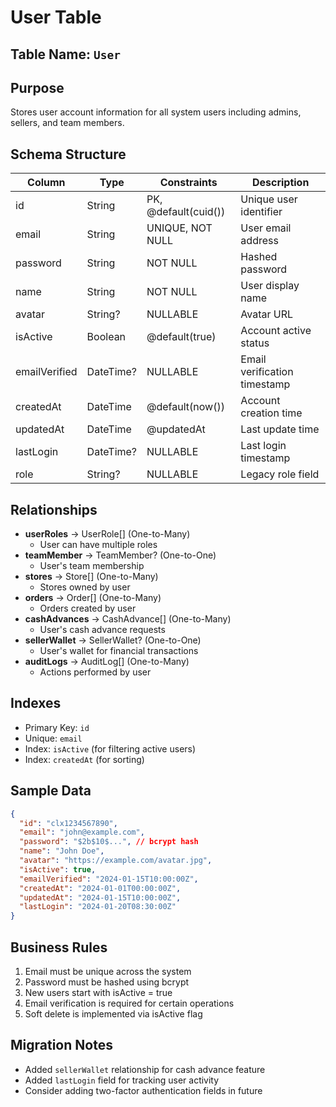 # User Table

## Table Name: `User`

## Purpose
Stores user account information for all system users including admins, sellers, and team members.

## Schema Structure

| Column | Type | Constraints | Description |
|--------|------|------------|-------------|
| id | String | PK, @default(cuid()) | Unique user identifier |
| email | String | UNIQUE, NOT NULL | User email address |
| password | String | NOT NULL | Hashed password |
| name | String | NOT NULL | User display name |
| avatar | String? | NULLABLE | Avatar URL |
| isActive | Boolean | @default(true) | Account active status |
| emailVerified | DateTime? | NULLABLE | Email verification timestamp |
| createdAt | DateTime | @default(now()) | Account creation time |
| updatedAt | DateTime | @updatedAt | Last update time |
| lastLogin | DateTime? | NULLABLE | Last login timestamp |
| role | String? | NULLABLE | Legacy role field |

## Relationships

- **userRoles** → UserRole[] (One-to-Many)
  - User can have multiple roles
- **teamMember** → TeamMember? (One-to-One)
  - User's team membership
- **stores** → Store[] (One-to-Many)
  - Stores owned by user
- **orders** → Order[] (One-to-Many)
  - Orders created by user
- **cashAdvances** → CashAdvance[] (One-to-Many)
  - User's cash advance requests
- **sellerWallet** → SellerWallet? (One-to-One)
  - User's wallet for financial transactions
- **auditLogs** → AuditLog[] (One-to-Many)
  - Actions performed by user

## Indexes

- Primary Key: `id`
- Unique: `email`
- Index: `isActive` (for filtering active users)
- Index: `createdAt` (for sorting)

## Sample Data

```json
{
  "id": "clx1234567890",
  "email": "john@example.com",
  "password": "$2b$10$...", // bcrypt hash
  "name": "John Doe",
  "avatar": "https://example.com/avatar.jpg",
  "isActive": true,
  "emailVerified": "2024-01-15T10:00:00Z",
  "createdAt": "2024-01-01T00:00:00Z",
  "updatedAt": "2024-01-15T10:00:00Z",
  "lastLogin": "2024-01-20T08:30:00Z"
}
```

## Business Rules

1. Email must be unique across the system
2. Password must be hashed using bcrypt
3. New users start with isActive = true
4. Email verification is required for certain operations
5. Soft delete is implemented via isActive flag

## Migration Notes

- Added `sellerWallet` relationship for cash advance feature
- Added `lastLogin` field for tracking user activity
- Consider adding two-factor authentication fields in future